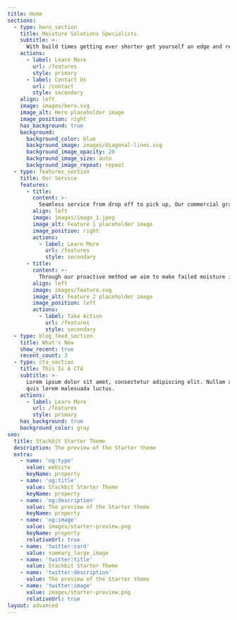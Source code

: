 ```yaml
---
title: Home
sections:
  - type: hero_section
    title: Moisture Solutions Specialists
    subtitle: >-
      With build times getting ever shorter get yourself an edge and remove the guess work out of winter builds. With Dry Builds moisture managment you can stick to your timelines and build a drier healthier home.
    actions:
      - label: Learn More
        url: /features
        style: primary
      - label: Contact Us
        url: /contact
        style: secondary
    align: left
    image: images/hero.svg
    image_alt: Hero placeholder image
    image_position: right
    has_background: true
    background:
      background_color: blue
      background_image: images/diagonal-lines.svg
      background_image_opacity: 20
      background_image_size: auto
      background_image_repeat: repeat
  - type: features_section
    title: Our Service
    features:
      - title: 
        content: >-
          Seamless service from drop off to pick up, Our commercial grade dehumidifiers and high volume fans bring back control to your building site.
        align: left
        image: images/image_1.jpeg
        image_alt: Feature 1 placeholder image
        image_position: right
        actions:
          - label: Learn More
            url: /features
            style: secondary
      - title: 
        content: >-
          Through our proactive method we aim to make failed moisture inspections a thing of the past.
        align: left
        image: images/feature.svg
        image_alt: Feature 2 placeholder image
        image_position: left
        actions:
          - label: Take Action
            url: /features
            style: secondary
  - type: blog_feed_section
    title: What's New
    show_recent: true
    recent_count: 3
  - type: cta_section
    title: This Is A CTA
    subtitle: >-
      Lorem ipsum dolor sit amet, consectetur adipiscing elit. Nullam a metus
      quis lorem malesuada luctus.
    actions:
      - label: Learn More
        url: /features
        style: primary
    has_background: true
    background_color: gray
seo:
  title: Stackbit Starter Theme
  description: The preview of the Starter theme
  extra:
    - name: 'og:type'
      value: website
      keyName: property
    - name: 'og:title'
      value: Stackbit Starter Theme
      keyName: property
    - name: 'og:description'
      value: The preview of the Starter theme
      keyName: property
    - name: 'og:image'
      value: images/starter-preview.png
      keyName: property
      relativeUrl: true
    - name: 'twitter:card'
      value: summary_large_image
    - name: 'twitter:title'
      value: Stackbit Starter Theme
    - name: 'twitter:description'
      value: The preview of the Starter theme
    - name: 'twitter:image'
      value: images/starter-preview.png
      relativeUrl: true
layout: advanced
---
```

